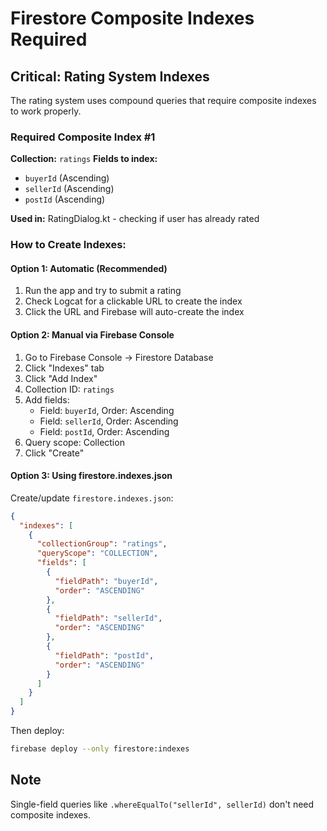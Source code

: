 # Firestore Composite Indexes Required

## Critical: Rating System Indexes

The rating system uses compound queries that require composite indexes to work properly.

### Required Composite Index #1
**Collection:** `ratings`
**Fields to index:**
- `buyerId` (Ascending)
- `sellerId` (Ascending)  
- `postId` (Ascending)

**Used in:** RatingDialog.kt - checking if user has already rated

### How to Create Indexes:

#### Option 1: Automatic (Recommended)
1. Run the app and try to submit a rating
2. Check Logcat for a clickable URL to create the index
3. Click the URL and Firebase will auto-create the index

#### Option 2: Manual via Firebase Console
1. Go to Firebase Console → Firestore Database
2. Click "Indexes" tab
3. Click "Add Index"
4. Collection ID: `ratings`
5. Add fields:
   - Field: `buyerId`, Order: Ascending
   - Field: `sellerId`, Order: Ascending
   - Field: `postId`, Order: Ascending
6. Query scope: Collection
7. Click "Create"

#### Option 3: Using firestore.indexes.json
Create/update `firestore.indexes.json`:

```json
{
  "indexes": [
    {
      "collectionGroup": "ratings",
      "queryScope": "COLLECTION",
      "fields": [
        {
          "fieldPath": "buyerId",
          "order": "ASCENDING"
        },
        {
          "fieldPath": "sellerId",
          "order": "ASCENDING"
        },
        {
          "fieldPath": "postId",
          "order": "ASCENDING"
        }
      ]
    }
  ]
}
```

Then deploy:
```bash
firebase deploy --only firestore:indexes
```

## Note
Single-field queries like `.whereEqualTo("sellerId", sellerId)` don't need composite indexes.



